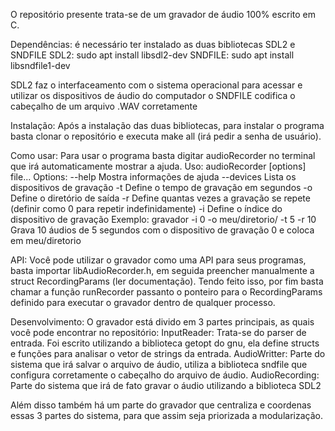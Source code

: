 O repositório presente trata-se de um gravador de áudio 100% escrito em C.

Dependências:
é necessário ter instalado as duas bibliotecas SDL2 e SNDFILE
SDL2: sudo apt install libsdl2-dev
SNDFILE: sudo apt install libsndfile1-dev

SDL2 faz o interfaceamento com o sistema operacional para acessar e utilizar os dispositivos de áudio do computador
o SNDFILE codifica o cabeçalho de um arquivo .WAV corretamente

Instalação:
Após a instalação das duas bibliotecas, para instalar o programa basta clonar o repositório e executa make all (irá pedir a senha de usuário).

Como usar:
Para usar o programa basta digitar audioRecorder no terminal que irá automaticamente mostrar a ajuda.
Uso: audioRecorder [options] file...
Options:
--help                       Mostra informações de ajuda
--devices                    Lista os dispositivos de gravação
-t <arg>                     Define o tempo de gravação em segundos
-o <directory>               Define o diretório de saída
-r <arg>                     Define quantas vezes a gravação se repete (definir como 0 para repetir indefinidamente)
-i <arg>                     Define o índice do dispositivo de gravação
Exemplo: gravador -i 0 -o meu/diretorio/ -t 5 -r 10
Grava 10 áudios de 5 segundos com o dispositivo de gravação 0 e coloca em meu/diretorio

API:
Você pode utilizar o gravador como uma API para seus programas, basta importar libAudioRecorder.h, em seguida preencher manualmente a struct RecordingParams (ler documentação).
Tendo feito isso, por fim basta chamar a função runRecorder passanto o ponteiro para o RecordingParams definido para executar o gravador dentro de qualquer processo.

Desenvolvimento:
O gravador está divido em 3 partes principais, as quais você pode encontrar no repositório: 
InputReader: Trata-se do parser de entrada. Foi escrito utilizando a biblioteca getopt do gnu, ela define structs e funções para analisar o vetor de strings da entrada.
AudioWritter: Parte do sistema que irá salvar o arquivo de áudio, utiliza a biblioteca sndfile que configura corretamente o cabeçalho do arquivo de áudio.
AudioRecording: Parte do sistema que irá de fato gravar o áudio utilizando a biblioteca SDL2

Além disso também há um parte do gravador que centraliza e coordenas essas 3 partes do sistema, para que assim seja priorizada a modularização.
